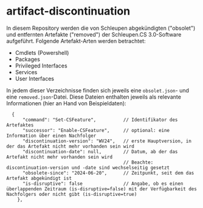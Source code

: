 # artifact-discontinuation

In diesem Repository werden die von Schleupen abgekündigten ("obsolet") und entfernten Artefakte ("removed") der Schleupen.CS 3.0-Software aufgeführt.
Folgende Artefakt-Arten werden betrachtet:
 * Cmdlets (Powershell)
 * Packages
 * Privileged Interfaces
 * Services
 * User Interfaces

In jedem dieser Verzeichnisse finden sich jeweils eine `obsolet.json`- und eine `removed.json`-Datei. Diese Dateien enthalten jeweils als relevante Informationen (hier an Hand von Beispieldaten):
```
  {
      "command": "Set-CSFeature",          // Identifikator des Artefaktes
      "successor": "Enable-CSFeature",     // optional: eine Information über einen Nachfolger
      "discontinuation-version": "WV24",   // erste Hauptversion, in der das Artefakt nicht mehr vorhanden sein wird
      "discontinuation-date": null,        // Datum, ab der das Artefakt nicht mehr vorhanden sein wird
                                           // Beachte: discontinuation-version und -date sind wechselseitig gesetzt
      "obsolete-since": "2024-06-20",      // Zeitpunkt, seit dem das Artefakt abgekündigt ist
      "is-disruptive": false               // Angabe, ob es einen überlappenden Zeitraum (is-disruptive=false) mit der Verfügbarkeit des Nachfolgers oder nicht gibt (is-disruptive=true)
    },
```
